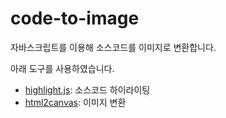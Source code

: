 # code-to-image

자바스크립트를 이용해 소스코드를 이미지로 변환합니다.

아래 도구를 사용하였습니다.

- [highlight.js](https://highlightjs.org/): 소스코드 하이라이팅
- [html2canvas](https://html2canvas.hertzen.com/): 이미지 변환
